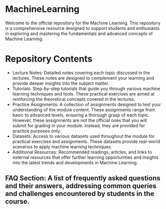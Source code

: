 # MachineLearning
Welcome to the official repository for the Machine Learning. This repository is a comprehensive resource designed to support students and enthusiasts in exploring and mastering the fundamentals and advanced concepts of Machine Learning.

# Repository Contents
- Lecture Notes: Detailed notes covering each topic discussed in the lectures. These notes are designed to complement your learning and provide deeper insights into the subject matter.
- Tutorials: Step-by-step tutorials that guide you through various machine learning techniques and tools. These practical exercises are aimed at reinforcing the theoretical concepts covered in the lectures.
- Practice Assignments: A collection of assignments designed to test your understanding of the module content. These assignments range from basic to advanced levels, ensuring a thorough grasp of each topic. However, these assignments are not the official ones that you will submit for grading in your module. Instead, they are provided for practice purposes only. 
- Datasets: Access to various datasets used throughout the module for practical exercises and assignments. These datasets provide real-world scenarios to apply machine learning techniques.
- Additional Resources: Recommended readings, articles, and links to external resources that offer further learning opportunities and insights into the latest trends and developments in Machine Learning.
## FAQ Section: A list of frequently asked questions and their answers, addressing common queries and challenges encountered by students in the course.

